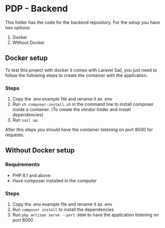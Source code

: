 # PDP - Backend
This folder has the code for the backend repository. For the setup you have two options:
1. Docker
2. Without Docker

## Docker setup
To test this project with docker it comes with Laravel Sail, you just need to follow the following steps to create the container with the application.

### Steps
1. Copy the .env.example file and rename it as .env
2. Run ```sh composer-install.sh``` in the command line to install composer inside a container. (To create the vendor folder and install dependencies)
3. Run ```sail up```.

After this steps you should have the container listening on port 8000 for requests.

## Without Docker setup

### Requirements
- PHP 8.1 and above
- Have composer installed in the computer

### Steps
1. Copy the .env.example file and rename it as .env
2. Run ```composer install``` to install the dependencies
3. Run ```php artisan serve --port 8000``` to have the application listening on port 8000
